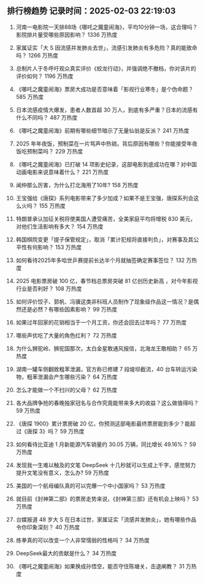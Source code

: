 
## 排行榜趋势 记录时间：2025-02-03 22:19:03
  
  1. 河南一电影院一天排88场《哪吒之魔童闹海》，平均10分钟一场，这合理吗？影院排片量受哪些原因影响？ 1336 万热度
    
  2. 家属证实「大 S 因流感并发肺炎去世」，流感引发肺炎有多危险？真的能致命吗？ 1266 万热度
    
  3. 总制片人于冬呼吁观众真实评价《蛟龙行动》，并强调绝不撤档，你对该片的评价如何？ 1196 万热度
    
  4. 《哪吒之魔童闹海》票房大成功是否意味着「影视行业寒冬」是个伪命题？ 585 万热度
    
  5. 日本流感疫情大爆发，患者人数首超 30 万人，到底有多严重？日本的流感有什么不同吗？ 487 万热度
    
  6. 《哪吒之魔童闹海》前期有哪些细节暗示了无量仙翁是反派？ 241 万热度
    
  7. 2025 年年夜饭，预制菜在一片骂声中热销，背后原因有哪些？你能接受年夜饭吃预制菜吗？ 229 万热度
    
  8. 《哪吒之魔童闹海》已打破 14 项影史纪录，这部电影到底成功在哪？对中国动画电影来说意味着什么？ 221 万热度
    
  9. 闻仲那么厉害，为什么打北海用了10年? 158 万热度
    
  10. 王宝强给《唐探》系列电影带来了多少加成？如果不是王宝强，唐探系列会这么火吗？ 155 万热度
    
  11. 特朗普承认加征关税将使美国人遭受痛苦，全美家庭平均将增税 830 美元，对他们生活影响有多大？ 154 万热度
    
  12. 韩国棋院变更「提子保管规定」，取消「累计犯规将直接判负」，对赛事及其公平性有何影响？ 153 万热度
    
  13. 如何看待2025年多哈世乒赛提前长达半个月就抽签确定赛事签位？ 132 万热度
    
  14. 2025 电影票房破 100 亿，春节档总票房突破 81 亿创历史新高 ，对今年影视行业是否利好？ 108 万热度
    
  15. 如何评价饺子、郭帆、冯骥这类非科班人员制作了现象级作品这一情况？是偶然还是必然？有哪些因素影响？ 99 万热度
    
  16. 如果过年回家的花销相当于一个月工资，你还会回去过年吗？ 77 万热度
    
  17. 哪些声优吃了大量的角色红利？ 72 万热度
    
  18. 为什么狮驼岭、狮驼国那次，太白金星敢通风报信，北海龙王敢相助？ 65 万热度
    
  19. 湖南一罐车侧翻致粗苯泄漏，官方称已修建 7 段堤坝截流，40 台车转运污染物，粗苯泄漏会产生哪些污染？ 64 万热度
    
  20. 怎么才能做一个不扫兴的父母？ 62 万热度
    
  21. 各大品牌争抢的春晚独家冠名与合作究竟能带来多大的收益？这么做值得吗？ 59 万热度
    
  22. 《唐探 1900》累计票房破 20 亿，你预测这部电影最终票房能到多少？能超过《唐探 3》吗？ 59 万热度
    
  23. 如何看待比亚迪 1 月新能源汽车销量约 30.05 万辆，同比增长 49.16%？ 59 万热度
    
  24. 发现我一生难以触及的文笔 DeepSeek 十几秒就可以生成上千字，感觉努力提升文笔没有意义，怎么办? 59 万热度
    
  25. 美国的一个航母编队真的可以完爆一个中小国家吗？ 53 万热度
    
  26. 就目前《封神第二部》的票房走势来说，《封神第三部》还有机会上映吗？ 53 万热度
    
  27. 台媒报道 48 岁大 S 在日本过世，家属证实「流感并发肺炎」，她有哪些作品令你印象深刻？ 40 万热度
    
  28. 练拳真的可以改变一个人非常懦弱的性格吗？ 34 万热度
    
  29. DeepSeek最大的贡献是什么？ 34 万热度
    
  30. 《哪吒之魔童闹海》如果换成孙悟空，能否守住陈塘关，击退阐教？ 31 万热度
    